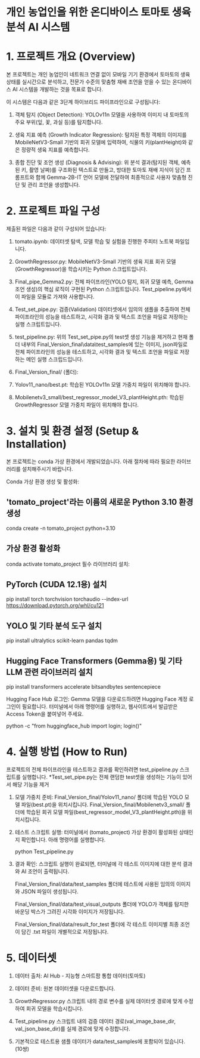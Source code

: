 # 개인 농업인을 위한 온디바이스 토마토 생육 분석 AI 시스템

# 1. 프로젝트 개요 (Overview)
   
본 프로젝트는 개인 농업인이 네트워크 연결 없이 모바일 기기 환경에서 토마토의 생육 상태를 실시간으로 분석하고, 전문가 수준의 맞춤형 재배 조언을 얻을 수 있는 온디바이스 AI 시스템을 개발하는 것을 목표로 합니다.

이 시스템은 다음과 같은 3단계 하이브리드 파이프라인으로 구성됩니다:

1. 객체 탐지 (Object Detection): YOLOv11n 모델을 사용하여 이미지 내 토마토의 주요 부위(잎, 꽃, 과실 등)를 탐지합니다.

2. 생육 지표 예측 (Growth Indicator Regression): 탐지된 특정 객체의 이미지를 MobileNetV3-Small 기반의 회귀 모델에 입력하여, 식물의 키(plantHeight)와 같은 정량적 생육 지표를 예측합니다.

3. 종합 진단 및 조언 생성 (Diagnosis & Advising): 위 분석 결과(탐지된 객체, 예측된 키, 촬영 날짜)를 구조화된 텍스트로 만들고, 방대한 토마토 재배 지식이 담긴 프롬프트와 함께 Gemma-2B-IT 언어 모델에 전달하여 최종적으로 사용자 맞춤형 진단 및 관리 조언을 생성합니다.




# 2. 프로젝트 파일 구성
제출된 파일은 다음과 같이 구성되어 있습니다:

1. tomato.ipynb: 데이터셋 탐색, 모델 학습 및 실험을 진행한 주피터 노트북 파일입니다.

2. GrowthRegressor.py: MobileNetV3-Small 기반의 생육 지표 회귀 모델(GrowthRegressor)을 학습시키는 Python 스크립트입니다.

3. Final_pipe_Gemma2.py: 전체 파이프라인(YOLO 탐지, 회귀 모델 예측, Gemma 조언 생성)의 핵심 로직이 구현된 Python 스크립트입니다. Test_pipeline.py에서 이 파일을 모듈로 가져와 사용합니다.

4. Test_set_pipe.py: 검증(Validation) 데이터셋에서 임의의 샘플을 추출하여 전체 파이프라인의 성능을 테스트하고, 시각화 결과 및 텍스트 조언을 파일로 저장하는 실행 스크립트입니다.

5. test_pipeline.py: 위의 Test_set_pipe.py의 test셋 생성 기능을 제거하고 현재 폴더 내부의 Final_Version_final\data\test_samples에 있는 이미지, json파일로 전체 파이프라인의 성능을 테스트하고, 시각화 결과 및 텍스트 조언을 파일로 저장하는 메인 실행 스크립드입니다.

6. Final_Version_final/ (폴더):
   
7. Yolov11_nano/best.pt: 학습된 YOLOv11n 모델 가중치 파일이 위치해야 합니다.

8. Mobilenetv3_small/best_regressor_model_V3_plantHeight.pth: 학습된 GrowthRegressor 모델 가중치 파일이 위치해야 합니다.




# 3. 설치 및 환경 설정 (Setup & Installation)
본 프로젝트는 conda 가상 환경에서 개발되었습니다. 아래 절차에 따라 필요한 라이브러리를 설치해주시기 바랍니다.


Conda 가상 환경 생성 및 활성화:

## 'tomato_project'라는 이름의 새로운 Python 3.10 환경 생성
conda create -n tomato_project python=3.10

## 가상 환경 활성화
conda activate tomato_project
필수 라이브러리 설치:


## PyTorch (CUDA 12.1용) 설치
pip install torch torchvision torchaudio --index-url https://download.pytorch.org/whl/cu121

## YOLO 및 기타 분석 도구 설치
pip install ultralytics scikit-learn pandas tqdm

## Hugging Face Transformers (Gemma용) 및 기타 LLM 관련 라이브러리 설치

pip install transformers accelerate bitsandbytes sentencepiece

Hugging Face Hub 로그인:
Gemma 모델을 다운로드하려면 Hugging Face 계정 로그인이 필요합니다. 터미널에서 아래 명령어를 실행하고, 웹사이트에서 발급받은 Access Token을 붙여넣어 주세요.


python -c "from huggingface_hub import login; login()"




# 4. 실행 방법 (How to Run)
프로젝트의 전체 파이프라인을 테스트하고 결과를 확인하려면 test_pipeline.py 스크립트를 실행합니다.
*Test_set_pipe.py는 전체 랜덤한 test셋을 생성하는 기능이 있어서 해당 기능을 제거

1. 모델 가중치 준비:
   Final_Version_final/Yolov11_nano/ 폴더에 학습된 YOLO 모델 파일(best.pt)을 위치시킵니다.
   Final_Version_final/Mobilenetv3_small/ 폴더에 학습된 회귀 모델 파일(best_regressor_model_V3_plantHeight.pth)을 위치시킵니다.

2. 테스트 스크립트 실행:
   터미널에서 (tomato_project) 가상 환경이 활성화된 상태인지 확인합니다.
   아래 명령어를 실행합니다.
   
   python Test_pipeline.py

3. 결과 확인:
   스크립트 실행이 완료되면, 터미널에 각 테스트 이미지에 대한 분석 결과와 AI 조언이 출력됩니다.
   
   Final_Version_final/data/test_samples 폴더에 테스트에 사용된 임의의 이미지와 JSON 파일이 생성됩니다.
   
   Final_Version_final/data/test_visual_outputs 폴더에 YOLO가 객체를 탐지한 바운딩 박스가 그려진 시각화 이미지가 저장됩니다.
   
   Final_Version_final/data/result_for_test 폴더에 각 테스트 이미지별 최종 조언이 담긴 .txt 파일이 개별적으로 저장됩니다.




# 5. 데이터셋

1. 데이터 출처: AI Hub - 지능형 스마트팜 통합 데이터(토마토)

2. 데이터 준비:
원본 데이터셋을 다운로드합니다.

3. GrowthRegressor.py 스크립트 내의 경로 변수를 실제 데이터셋 경로에 맞게 수정하여 회귀 모델을 학습시킵니다.

4. Test_pipeline.py 스크립트 내의 검증 데이터 경로(val_image_base_dir, val_json_base_dir)를 실제 경로에 맞게 수정합니다.

5. 기본적으로 테스트용 샘플 데이터가 data/test_samples에 포함되어 있습니다. (10쌍)